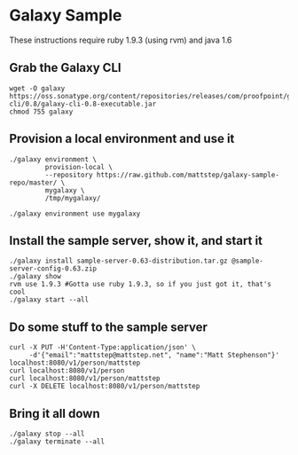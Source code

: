Galaxy Sample
=============
These instructions require ruby 1.9.3 (using rvm) and java 1.6

Grab the Galaxy CLI
-------------------
    wget -O galaxy https://oss.sonatype.org/content/repositories/releases/com/proofpoint/galaxy/galaxy-cli/0.8/galaxy-cli-0.8-executable.jar
    chmod 755 galaxy

Provision a local environment and use it
----------------------------------------
    ./galaxy environment \
             provision-local \
             --repository https://raw.github.com/mattstep/galaxy-sample-repo/master/ \
             mygalaxy \
             /tmp/mygalaxy/

    ./galaxy environment use mygalaxy

Install the sample server, show it, and start it
------------------------------------------------
    ./galaxy install sample-server-0.63-distribution.tar.gz @sample-server-config-0.63.zip
    ./galaxy show
    rvm use 1.9.3 #Gotta use ruby 1.9.3, so if you just got it, that's cool
    ./galaxy start --all

Do some stuff to the sample server
----------------------------------
    curl -X PUT -H'Content-Type:application/json' \
         -d'{"email":"mattstep@mattstep.net", "name":"Matt Stephenson"}' localhost:8080/v1/person/mattstep
    curl localhost:8080/v1/person
    curl localhost:8080/v1/person/mattstep
    curl -X DELETE localhost:8080/v1/person/mattstep

Bring it all down
-----------------
    ./galaxy stop --all
    ./galaxy terminate --all

